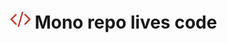 ﻿# ![Code icon](https://raw.githubusercontent.com/Deimos177/live-coding-apps/main/code%20icon.png) Mono repo lives code
